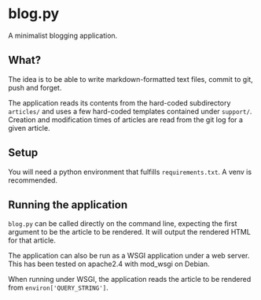 # blog.py

A minimalist blogging application.

## What?

The idea is to be able to write markdown-formatted text files, commit to git, push and forget.

The application reads its contents from the hard-coded subdirectory  ```articles/``` and uses a few hard-coded templates contained under ```support/```. Creation and modification times of articles are read from the git log for a given article.

## Setup

You will need a python environment that fulfills ```requirements.txt```. A venv is recommended.

## Running the application

```blog.py``` can be called directly on the command line, expecting the first argument to be the article to be rendered. It will output the rendered HTML for that article.

The application can also be run as a WSGI application under a web server. This has been tested on apache2.4 with mod_wsgi on Debian.

When running under WSGI, the application reads the article to be rendered from ```environ['QUERY_STRING']```.
